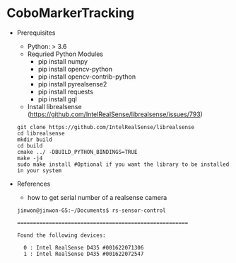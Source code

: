 # CoboMarkerTracking

- Prerequisites
  - Python: > 3.6
  - Requried Python Modules
    - pip install numpy
    - pip install opencv-python
    - pip install opencv-contrib-python
    - pip install pyrealsense2
    - pip install requests
    - pip install gql
  - Install librealsense (https://github.com/IntelRealSense/librealsense/issues/793)
  ```
  git clone https://github.com/IntelRealSense/librealsense
  cd librealsense
  mkdir build
  cd build
  cmake ../ -DBUILD_PYTHON_BINDINGS=TRUE
  make -j4
  sudo make install #Optional if you want the library to be installed in your system
  ```

- References
  - how to get serial number of a realsense camera
  ```
  jinwon@jinwon-G5:~/Documents$ rs-sensor-control

  ======================================================

  Found the following devices:

    0 : Intel RealSense D435 #001622071306
    1 : Intel RealSense D435 #001622072547
  ```
